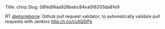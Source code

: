 Title: chirp
Slug: 08fedf4aa928bebc84ea0f8203da81e9

RT <a href="http://twitter.com/etorreborre">@etorreborre</a>: Github pull request validator, to automatically validate pull requests with Jenkins <a href="http://t.co/cUtQ5tFk">http://t.co/cUtQ5tFk</a>
